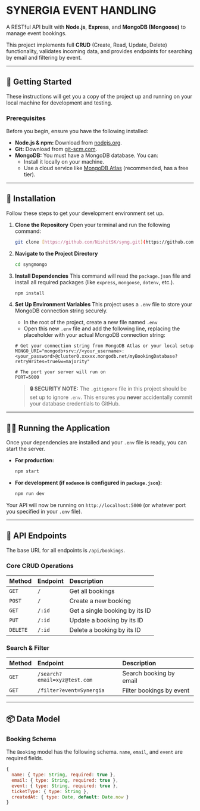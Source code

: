# SYNERGIA EVENT HANDLING

A RESTful API built with **Node.js**, **Express**, and **MongoDB (Mongoose)** to manage event bookings.

This project implements full **CRUD** (Create, Read, Update, Delete) functionality, validates incoming data, and provides endpoints for searching by email and filtering by event.

---

## 🚀 Getting Started

These instructions will get you a copy of the project up and running on your local machine for development and testing.

### Prerequisites

Before you begin, ensure you have the following installed:

* **Node.js & npm:** Download from [nodejs.org](https://nodejs.org/).
* **Git:** Download from [git-scm.com](https://git-scm.com/).
* **MongoDB:** You must have a MongoDB database. You can:
    * Install it locally on your machine.
    * Use a cloud service like [MongoDB Atlas](https://www.mongodb.com/cloud/atlas) (recommended, has a free tier).

---

## 🔧 Installation

Follow these steps to get your development environment set up.

1.  **Clone the Repository**
    Open your terminal and run the following command:

    ```bash
    git clone [https://github.com/NishitSK/syng.git](https://github.com/NishitSK/syng.git)
    ```

2.  **Navigate to the Project Directory**

    ```bash
    cd syngmongo
    ```

3.  **Install Dependencies**
    This command will read the `package.json` file and install all required packages (like `express`, `mongoose`, `dotenv`, etc.).

    ```bash
    npm install
    ```

4.  **Set Up Environment Variables**
    This project uses a `.env` file to store your MongoDB connection string securely.

    * In the root of the project, create a new file named `.env`
    * Open this new `.env` file and add the following line, replacing the placeholder with your actual MongoDB connection string:

    ```env
    # Get your connection string from MongoDB Atlas or your local setup
    MONGO_URI="mongodb+srv://<your_username>:<your_password>@cluster0.xxxxx.mongodb.net/myBookingDatabase?retryWrites=true&w=majority"
    
    # The port your server will run on
    PORT=5000
    ```

    > **🔒 SECURITY NOTE:** The `.gitignore` file in this project should be set up to ignore `.env`. This ensures you **never** accidentally commit your database credentials to GitHub.

---

## 🏃‍♀️ Running the Application

Once your dependencies are installed and your `.env` file is ready, you can start the server.

* **For production:**
    ```bash
    npm start
    ```
* **For development (if `nodemon` is configured in `package.json`):**
    ```bash
    npm run dev
    ```

Your API will now be running on `http://localhost:5000` (or whatever port you specified in your `.env` file).

---

## 📖 API Endpoints

The base URL for all endpoints is `/api/bookings`.

### Core CRUD Operations

| Method | Endpoint | Description |
| :--- | :--- | :--- |
| `GET` | `/` | Get all bookings |
| `POST` | `/` | Create a new booking |
| `GET` | `/:id` | Get a single booking by its ID |
| `PUT` | `/:id` | Update a booking by its ID |
| `DELETE` | `/:id` | Delete a booking by its ID |

### Search & Filter

| Method | Endpoint | Description |
| :--- | :--- | :--- |
| `GET` | `/search?email=xyz@test.com` | Search booking by email |
| `GET` | `/filter?event=Synergia` | Filter bookings by event |

---

## 📦 Data Model

### Booking Schema

The `Booking` model has the following schema. `name`, `email`, and `event` are required fields.

```javascript
{
  name: { type: String, required: true },
  email: { type: String, required: true },
  event: { type: String, required: true },
  ticketType: { type: String },
  createdAt: { type: Date, default: Date.now }
}

